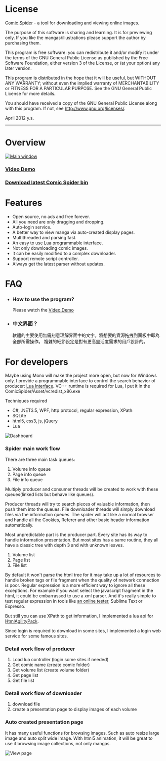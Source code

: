 
# License

[Comic Spider](https://github.com/ysmood/ComicSpider) - a tool for downloading and viewing online images.

The purpose of this software is sharing and learning. It is for previewing only.
If you like the mangas/illustrations please support the author by purchasing them.

This program is free software: you can redistribute it and/or modify 
it under the terms of the GNU General Public License as published by 
the Free Software Foundation, either version 3 of the License, or 
(at your option) any later version. 

This program is distributed in the hope that it will be useful, 
but WITHOUT ANY WARRANTY; without even the implied warranty of 
MERCHANTABILITY or FITNESS FOR A PARTICULAR PURPOSE. See the 
GNU General Public License for more details. 

You should have received a copy of the GNU General Public License 
along with this program. If not, see http://www.gnu.org/licenses/.

April 2012 y.s.

**************************************************************************************************************

# Overview

[![Main window](https://raw.github.com/ysmood/ComicSpider/master/Documentation/contents/img/snap/main.png)](http://js.tudouui.com/bin/player2/olc_1.swf?iid=126173758&swfPath=http://js.tudouui.com/bin/player2/olm_8.swf&adSourceId=81000&autoPlay=false&listType=0&rurl=&resourceId=110337721_04_05_99&rpid=110337721&autostart=false&snap_pic=http%3A%2F%2Fi1.tdimg.com%2F126%2F173%2F758%2Fw.jpg&code=Cm3deG4DLak&tag=comic+%2Cdemo%2Ctool&title=Comic+Spider+Demonstration&mediaType=vi&totalTime=162160&hdType=1&hasPassword=0&nWidth=800&isOriginal=1&channelId=99&nHeight=450&banPublic=false&uid=110337721&juid=016qgpe8mj2pqm&aopRate=0.001)

### [Video Demo](http://js.tudouui.com/bin/player2/olc_1.swf?iid=126173758&swfPath=http://js.tudouui.com/bin/player2/olm_8.swf&adSourceId=81000&autoPlay=false&listType=0&rurl=&resourceId=110337721_04_05_99&rpid=110337721&autostart=false&snap_pic=http%3A%2F%2Fi1.tdimg.com%2F126%2F173%2F758%2Fw.jpg&code=Cm3deG4DLak&tag=comic+%2Cdemo%2Ctool&title=Comic+Spider+Demonstration&mediaType=vi&totalTime=162160&hdType=1&hasPassword=0&nWidth=800&isOriginal=1&channelId=99&nHeight=450&banPublic=false&uid=110337721&juid=016qgpe8mj2pqm&aopRate=0.001)

### [Download latest Comic Spider bin](https://github.com/downloads/ysmood/ComicSpider/Comic_Spider.zip)

# Features

* Open source, no ads and free forever. 
* All you need are only dragging and dropping.
* Auto-login service.
* A better way to view manga via auto-created display pages.
* Multithreaded and parsing fast.
* An easy to use Lua programmable interface.
* Not only downloading comic images.
* It can be easily modified to a complex downloader.
* Support remote script controller.
* Always get the latest parser without updates.

# FAQ

* ### How to use the program?

   Please watch the [Video Demo](http://js.tudouui.com/bin/player2/olc_1.swf?iid=126173758&swfPath=http://js.tudouui.com/bin/player2/olm_8.swf&adSourceId=81000&autoPlay=false&listType=0&rurl=&resourceId=110337721_04_05_99&rpid=110337721&autostart=false&snap_pic=http%3A%2F%2Fi1.tdimg.com%2F126%2F173%2F758%2Fw.jpg&code=Cm3deG4DLak&tag=comic+%2Cdemo%2Ctool&title=Comic+Spider+Demonstration&mediaType=vi&totalTime=162160&hdType=1&hasPassword=0&nWidth=800&isOriginal=1&channelId=99&nHeight=450&banPublic=false&uid=110337721&juid=016qgpe8mj2pqm&aopRate=0.001)

* ### 中文界面？

   軟體的主要使用無需刻意理解界面中的文字。將想要的資源拖拽到面板中即為全部所需操作。
   複雜的細節設定是對有更高靈活度需求的用戶設計的。

# For developers

Maybe using Mono will make the project more open, but now for Windows only.
I provide a programmable interface to control the search behavior of producer: [Lua Interface](http://luaforge.net/projects/luainterface/).
VC++ runtime is required for Lua, I put it in the ComicSpider/Asset/vcredist_x86.exe

Techniques required

* C#, .NET3.5, WPF, http protocol, regular expression, XPath
* SQLite
* html5, css3, js, jQuery
* Lua

![Dashboard](https://raw.github.com/ysmood/ComicSpider/master/Documentation/contents/img/snap/dashboard.png)

### Spider main work flow

There are three main task queues:

1. Volume info queue
1. Page info queue
2. File info queue

Multiply producer and consumer threads will be created to work with these queues(linked lists but behave like queues).

Producer threads will try to search pieces of valuable information, then push them into the queues.
File downloader threads will simply download files via the information queues.
The spider will act like a normal browser and handle all the Cookies,
Referer and other basic header information automatically.

Most unpredictable part is the producer part. Every site has its way to handle information presentation.
But most sites has a same routine, they all have a classic tree with depth 3 and with unknown leaves.

1. Volume list
2. Page list
3. File list

By default it won't parse the html tree for it may take up a lot of resources to handle broken tags or file fragment when the quality of network connection is poor.
Regular expression is a more efficient way to ignore all these exceptions.
For example if you want select the javascript fragment in the html, it could be embarrassed to use a xml parser.
And it's really simple to test regular expression in tools like [an online tester](http://myregextester.com/), Sublime Text or Expresso.

But still you can use XPath to get information, I implemented a lua api for [HtmlAgilityPack](http://htmlagilitypack.codeplex.com/).

Since login is required to download in some sites, I implemented a login web service for some famous sites.

### Detail work flow of producer

1. Load lua controller (login some sites if needed)
1. Get comic name (create comic folder)
2. Get volume list (create volume folder)
3. Get page list
4. Get file list

### Detail work flow of downloader

1. download file
2. create a presentation page to display images of each volume

### Auto created presentation page

It has many useful functions for browsing images. Such as auto resize large image and auto split wide image.
With html5 animation, it will be great to use it browsing image collections, not only mangas.

![View page](https://raw.github.com/ysmood/ComicSpider/master/Documentation/contents/img/snap/view.png)